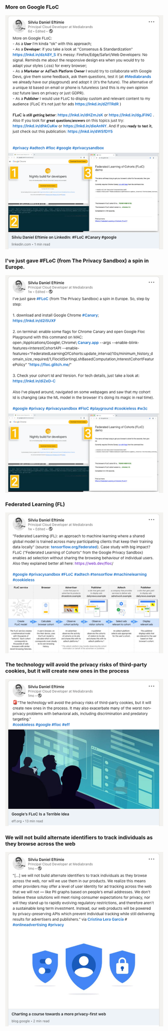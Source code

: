 ### More on Google FLoC
[![image01](/floc/images/floc01.png?raw=true)](https://www.linkedin.com/posts/eftimiesilviudaniel_silviu-daniel-eftimie-on-linkedin-floc-activity-6784826674560163840-heiC)

### I've just gave #FLoC (from The Privacy Sandbox) a spin in Europe. 
[![image02](/floc/images/floc02.png?raw=true)](https://www.linkedin.com/posts/eftimiesilviudaniel_floc-canary-google-activity-6783359006619521024-PGLT)

### Federated Learning (FL)
[![image03](/floc/images/floc03.png?raw=true)](https://www.linkedin.com/posts/eftimiesilviudaniel_google-privacysandbox-floc-activity-6782994620751085568-C09d)

### The technology will avoid the privacy risks of third-party cookies, but it will create new ones in the process
[![image04](/floc/images/floc04.png?raw=true)](https://www.linkedin.com/posts/eftimiesilviudaniel_googles-floc-is-a-terrible-idea-activity-6773259449709682688-DkE5)

### We will not build alternate identifiers to track individuals as they browse across the web
[![image05](/floc/images/floc05.png?raw=true)](https://www.linkedin.com/posts/eftimiesilviudaniel_charting-a-course-towards-a-more-privacy-first-activity-6772918016297447425-6kDI)